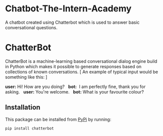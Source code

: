 # Chatbot-The-Intern-Academy
A chatbot created using Chatterbot which is used to answer basic conversational questions.

# ChatterBot

ChatterBot is a machine-learning based conversational dialog engine build in Python which makes it possible to generate responses based on collections of
known conversations. 
[
An example of typical input would be something like this: 
]

 **user:** Hi! How are you doing?  
**bot:**  I am perfectly fine, thank you for asking.  
 **user:** You're welcome.  
 **bot:** What is your favourite colour?

## Installation

This package can be installed from [PyPi](https://pypi.python.org/pypi/ChatterBot) by running:

```
pip install chatterbot
```
